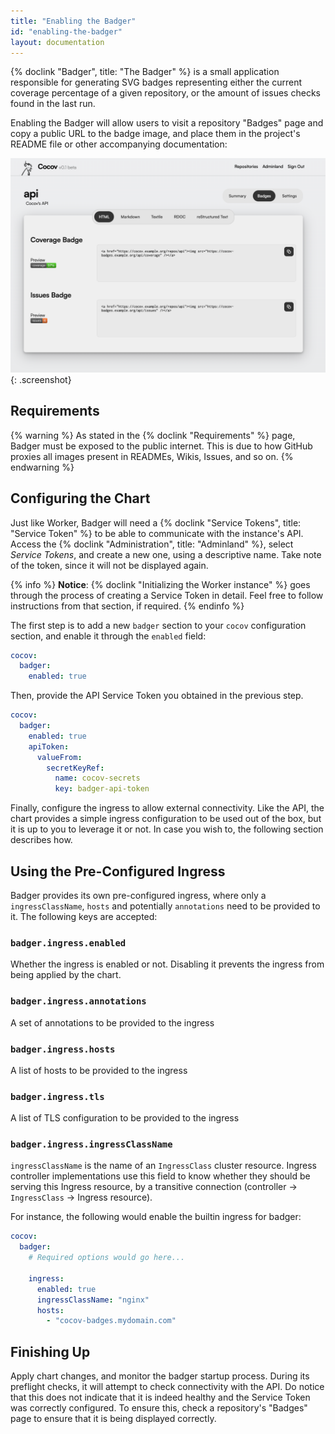 ```yaml
---
title: "Enabling the Badger"
id: "enabling-the-badger"
layout: documentation
---
```


{% doclink "Badger", title: "The Badger" %} is a small application responsible
for generating SVG badges representing either the current coverage percentage of
a given repository, or the amount of issues checks found in the last run.

Enabling the Badger will allow users to visit a repository "Badges" page and
copy a public URL to the badge image, and place them in the project's README
file or other accompanying documentation:

![The "Badges" section of the Repository page](/assets/images/docs/enable-badger-badges-page.png){: .screenshot}

## Requirements

{% warning %}
As stated in the {% doclink "Requirements" %} page, Badger must be exposed to
the public internet. This is due to how GitHub proxies all images present in
READMEs, Wikis, Issues, and so on.
{% endwarning %}

## Configuring the Chart

Just like Worker, Badger will need a {% doclink "Service Tokens", title: "Service Token" %}
to be able to communicate with the instance's API. Access the {% doclink "Administration", title: "Adminland" %},
select _Service Tokens_, and create a new one, using a descriptive name. Take
note of the token, since it will not be displayed again.

{% info %}
**Notice**: {% doclink "Initializing the Worker instance" %} goes through the
process of creating a Service Token in detail. Feel free to follow instructions
from that section, if required.
{% endinfo %}

The first step is to add a new `badger` section to your `cocov` configuration
section, and enable it through the `enabled` field:

```yaml
cocov:
  badger:
    enabled: true
```

Then, provide the API Service Token you obtained in the previous step.

```yaml
cocov:
  badger:
    enabled: true
    apiToken:
      valueFrom:
        secretKeyRef:
          name: cocov-secrets
          key: badger-api-token
```

Finally, configure the ingress to allow external connectivity. Like the API,
the chart provides a simple ingress configuration to be used out of the box,
but it is up to you to leverage it or not. In case you wish to, the following
section describes how.


## Using the Pre-Configured Ingress

Badger provides its own pre-configured ingress, where only a `ingressClassName`,
`hosts` and potentially `annotations` need to be provided to it. The following
keys are accepted:


### `badger.ingress.enabled`
Whether the ingress is enabled or not. Disabling it prevents the ingress from
being applied by the chart.

### `badger.ingress.annotations`
A set of annotations to be provided to the ingress

### `badger.ingress.hosts`
A list of hosts to be provided to the ingress

### `badger.ingress.tls`
A list of TLS configuration to be provided to the ingress

### `badger.ingress.ingressClassName`
`ingressClassName` is the name of an `IngressClass` cluster resource.
Ingress controller implementations use this field to know whether they should be
serving this Ingress resource, by a transitive connection (controller ->
`IngressClass` -> Ingress resource).

For instance, the following would enable the builtin ingress for badger:

```yaml
cocov:
  badger:
    # Required options would go here...

    ingress:
      enabled: true
      ingressClassName: "nginx"
      hosts:
        - "cocov-badges.mydomain.com"
```

## Finishing Up

Apply chart changes, and monitor the badger startup process. During its
preflight checks, it will attempt to check connectivity with the API. Do notice
that this does not indicate that it is indeed healthy and the Service Token was
correctly configured. To ensure this, check a repository's "Badges" page to
ensure that it is being displayed correctly.
